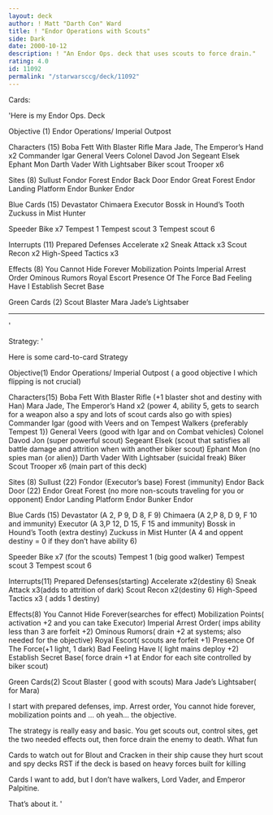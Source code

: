 ```yaml
---
layout: deck
author: ! Matt "Darth Con" Ward
title: ! "Endor Operations with Scouts"
side: Dark
date: 2000-10-12
description: ! "An Endor Ops. deck that uses scouts to force drain."
rating: 4.0
id: 11092
permalink: "/starwarsccg/deck/11092"
---
```

Cards: 

'Here is my Endor Ops. Deck

Objective (1)
Endor Operations/ Imperial Outpost

Characters (15)
Boba Fett With Blaster Rifle
Mara Jade, The Emperor’s Hand x2
Commander Igar
General Veers
Colonel Davod Jon
Segeant Elsek
Ephant Mon
Darth Vader With Lightsaber
Biker scout Trooper x6

Sites (8)
Sullust
Fondor
Forest
Endor Back Door
Endor Great Forest
Endor Landing Platform
Endor Bunker
Endor

Blue Cards (15)
Devastator
Chimaera
Executor
Bossk in Hound’s Tooth
Zuckuss in Mist Hunter

Speeder Bike x7
Tempest 1
Tempest scout 3
Tempest scout 6

Interrupts (11)
Prepared Defenses
Accelerate x2
Sneak Attack x3
Scout Recon x2
High-Speed Tactics x3

Effects (8)
You Cannot Hide Forever
Mobilization Points
Imperial Arrest Order
Ominous Rumors
Royal Escort
Presence Of The Force
Bad Feeling Have I
Establish Secret Base

Green Cards (2)
Scout Blaster
Mara Jade’s Lightsaber
____________________________
'

Strategy: '

Here is some card-to-card Strategy

Objective(1)
Endor Operations/ Imperial Outpost ( a good objective I which flipping is not crucial)

Characters(15)
Boba Fett With Blaster Rifle (+1 blaster shot and destiny with Han)
Mara Jade, The Emperor’s Hand x2 (power 4, ability 5, gets to search for a weapon also a spy and lots of scout cards also go with spies)
 Commander Igar (good with Veers and on Tempest Walkers {preferably Tempest 1})
 General Veers (good with Igar and on Combat vehicles)
Colonel Davod Jon (super powerful scout)
Segeant Elsek (scout that satisfies all battle damage and attrition when with another biker scout)
Ephant Mon (no spies man {or alien})
Darth Vader With Lightsaber (suicidal freak)
Biker Scout Trooper x6 (main part of this deck)

Sites (8)
Sullust (22)
Fondor (Executor’s base)
Forest (immunity)
Endor Back Door (22)
Endor Great Forest (no more non-scouts traveling for you or opponent)
Endor Landing Platform
Endor Bunker
Endor

Blue Cards (15)
Devastator (A 2, P 9, D 8, F 9)
Chimaera (A 2,P 8, D 9, F 10 and immunity)
Executor (A 3,P 12, D 15, F 15  and immunity)
Bossk in Hound’s Tooth (extra destiny)
Zuckuss in Mist Hunter (A 4 and oppent destiny = 0 if they don’t have ability 6)

Speeder Bike x7 (for the scouts)
Tempest 1 (big good walker)
Tempest scout 3
Tempest scout 6

Interrupts(11)
Prepared Defenses(starting)
Accelerate x2(destiny 6)
Sneak Attack x3(adds to attrition of dark)
Scout Recon x2(destiny 6)
High-Speed Tactics x3 ( adds 1 destiny)

Effects(8)
You Cannot Hide Forever(searches for effect)
Mobilization Points( activation +2 and you can take Executor)
Imperial Arrest Order( imps ability less than 3 are forfeit +2)
Ominous Rumors( drain +2 at systems; also needed for the objective)
Royal Escort( scouts are forfeit +1)
Presence Of The Force(+1 light, 1 dark)
Bad Feeling Have I( light mains deploy +2)
Establish Secret Base( force drain +1 at Endor for each site controlled by biker scout)

Green Cards(2)
Scout Blaster ( good with scouts)
Mara Jade’s Lightsaber( for Mara)

I start with prepared defenses, imp. Arrest order, You cannot hide forever, mobilization points and … oh yeah… the objective.

 The strategy is really easy and basic. You get scouts out, control sites, get the two needed effects out, then force drain the enemy to death. What fun

Cards to watch out for
Blout and Cracken in their ship cause they hurt scout and spy decks
RST if the deck is based on heavy forces built for killing

Cards I want to add, but I don’t have walkers, Lord Vader, and Emperor Palpitine.

That’s about it.
'

